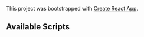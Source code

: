 This project was bootstrapped with [Create React App](https://github.com/facebook/create-react-app).

## Available Scripts
